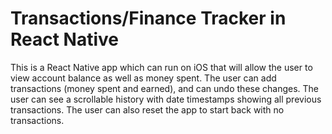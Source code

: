 # Transactions/Finance Tracker in React Native

This is a React Native app which can run on iOS that will allow the user to view account balance as well as money spent. The user can add transactions (money spent and earned), and can undo these changes. The user can see a scrollable history with date timestamps showing all previous transactions. The user can also reset the app to start back with no transactions.